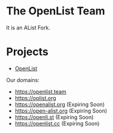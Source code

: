 # The OpenList Team
It is an AList Fork.

# Projects

- [OpenList](https://github.com/OpenListTeam/OpenList)

Our domains: 
- https://openlist.team
- https://oplist.org
- https://openalist.org (Expiring Soon)
- https://open-alist.org (Expiring Soon)
- https://openli.st (Expiring Soon)
- https://openlist.cc (Expiring Soon)
